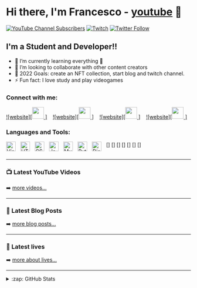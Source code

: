 # Hi there, I'm Francesco - [youtube] 👋

[![YouTube Channel Subscribers](https://img.shields.io/youtube/channel/subscribers/UCHAHo1va6NTM5AyCKwzKtrg?style=social)][youtube]
[![Twitch](https://img.shields.io/twitch/status/francesco_romeo?style=social)][twitch]
[![Twitter Follow](https://img.shields.io/twitter/follow/Frances09275497?color=1DA1F2&logo=twitter&style=for-the-badge)](https://twitter.com/intent/follow?original_referer=https://github.com/Frances09275497&screen_name=Frances09275497)

## I'm a Student and Developer!!

- 🌱 I’m currently learning everything 🤣
- 👯 I’m looking to collaborate with other content creators
- 🥅 2022 Goals: create an NFT collection, start blog and twitch channel.
- ⚡ Fun fact: I love study and play videogames

### Connect with me:

[![website][<img height="32" width="32" src="https://cdn.jsdelivr.net/npm/simple-icons@v7/icons/youtube.svg" /> ]](https://www.youtube.com/channel/UCHAHo1va6NTM5AyCKwzKtrg)
&nbsp;&nbsp;
[![website][<img height="32" width="32" src="https://cdn.jsdelivr.net/npm/simple-icons@v7/icons/twitter.svg" /> ]](https://twitter.com/Frances09275497#gh-light-mode-only)
&nbsp;&nbsp;
[![website][<img height="32" width="32" src="https://cdn.jsdelivr.net/npm/simple-icons@v7/icons/linkedin.svg" /> ]](https://www.linkedin.com/in/francesco-romeo-92745b160/)
&nbsp;&nbsp;
[![website][<img height="32" width="32" src="https://cdn.jsdelivr.net/npm/simple-icons@v7/icons/twitch.svg" /> ]](https://www.twitch.tv/francesco_romeo)

### Languages and Tools:

[<img align="left" alt="Visual Studio Code" width="26px" src="https://cdn.jsdelivr.net/gh/devicons/devicon/icons/vscode/vscode-original.svg" style="padding-right:10px;" />]
[<img align="left" alt="HTML5" width="26px" src="https://cdn.jsdelivr.net/gh/devicons/devicon/icons/html5/html5-original.svg" style="padding-right:10px;" />]
[<img align="left" alt="CSS3" width="26px" src="https://cdn.jsdelivr.net/gh/devicons/devicon/icons/css3/css3-original.svg" style="padding-right:10px;" />]
[<img align="left" alt="JavaScript" width="26px" src="https://cdn.jsdelivr.net/gh/devicons/devicon/icons/javascript/javascript-original.svg" style="padding-right:10px;" />]
[<img align="left" alt="MySQL" width="26px" src="https://cdn.jsdelivr.net/gh/devicons/devicon/icons/mysql/mysql-original.svg" style="padding-right:10px;" />]
[<img align="left" alt="Python" width="26px" src="https://cdn.jsdelivr.net/gh/devicons/devicon/icons/python/python-original.svg" style="padding-right:10px;" />]
[<img align="left" alt="Django" width="26px" src="https://cdn.jsdelivr.net/gh/devicons/devicon/icons/django/django-original.svg" style="padding-right:10px;" />]
<br />
<br />

---

### 📺 Latest YouTube Videos

<!-- YOUTUBE:START -->

<!-- YOUTUBE:END -->

➡️ [more videos...](https://www.youtube.com/channel/UCHAHo1va6NTM5AyCKwzKtrg)

---

### 📕 Latest Blog Posts

<!-- BLOG-POST-LIST:START -->

<!-- BLOG-POST-LIST:END -->

➡️ [more blog posts...]()

---

### 🚨 Latest lives

<!-- BLOG-POST-LIST:START -->

<!-- BLOG-POST-LIST:END -->

➡️ [more about lives...](https://www.twitch.tv/francesco_romeo)

---

<details>
  <summary>:zap: GitHub Stats</summary>

  <img align="left" alt="codeSTACKr's GitHub Stats" src="https://github-readme-stats.vercel.app/api?username=FrancescoRomeo02&show_icons=true&hide_border=false&title_color=ff652f&icon_color=FFE400&bg_color=09131B&text_color=ffffff&border_color=0c1a25" />

</details>

[website]: romeofrancesco.com
[twitter]: https://twitter.com/Frances09275497
[youtube]: https://www.youtube.com/channel/UCHAHo1va6NTM5AyCKwzKtrg
[linkedin]: https://linkedin.com/in/francesco-romeo-92745b160/
[twitch]: https://www.twitch.tv/francesco_romeo
